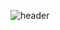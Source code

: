 ![header](https://capsule-render.vercel.app/api?type=waving&color=auto&height=300&section=header&text=WELCOME-nl-kim%'project&fontSize=20)
